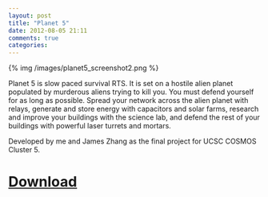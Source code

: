 ```yaml
---
layout: post
title: "Planet 5"
date: 2012-08-05 21:11
comments: true
categories: 
---
```


{% img /images/planet5_screenshot2.png %}

Planet 5 is slow paced survival RTS. It is set on a hostile alien planet
populated by murderous aliens trying to kill you. You must defend yourself for
as long as possible. Spread your network across the alien planet with relays,
generate and store energy with capacitors and solar farms, research and improve
your buildings with the science lab, and defend the rest of your buildings with
powerful laser turrets and mortars.

Developed by me and James Zhang as the final project for UCSC COSMOS Cluster 5.

# <a href="/downloads/planet5-v1.0.0.jar">Download</a>
